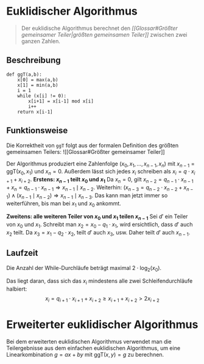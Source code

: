# Euklidischer Algorithmus

> Der euklidische Algorithmus berechnet den *[[Glossar#Größter gemeinsamer Teiler|größten gemeinsamen Teiler]]* zwischen zwei ganzen Zahlen.

## Beschreibung
```
def ggT(a,b):
	x[0] = max(a,b)
	x[1] = min(a,b)
	i = 1
	while (x[i] != 0):
		x[i+1] = x[i-1] mod x[i]
		i++
	return x[i-1]
```

## Funktionsweise
Die Korrektheit von `ggT` folgt aus der formalen Definition des größten gemeinsamen Teilers:
![[Glossar#Größter gemeinsamer Teiler]]

Der Algorithmus produziert eine Zahlenfolge $(x_0,x_1,\ldots,x_{n-1},x_{n})$ mit $x_{n-1}=\text{ggT}(x_{0},x_{1})$ und $x_{n}=0$.
Außerdem lässt sich jedes $x_i$ schreiben als $x_{i}=q \cdot x_{i+1} + x_{i+2}$.
**Erstens: $x_{n-1}$ teilt $x_0$ und $x_1$**
Da $x_n=0$, gilt $x_{n-2}=q_{n-1} \cdot x_{n-1} + x_{n} = q_{n-1} \cdot x_{n-1} \Rightarrow x_{n-1} \mid x_{n-2}$.
Weiterhin: $(x_{n-3}=q_{n-2} \cdot x_{n-2}+x_{n-1}) \land (x_{n-1} \mid x_{n-2}) \Rightarrow x_{n-1} \mid x_{n-3}$.
Das kann man jetzt immer so weiterführen, bis man bei $x_{1}$ und $x_{0}$ ankommt.

**Zweitens: alle weiteren Teiler von $x_{0}$ und $x_{1}$ teilen $x_{n-1}$**
Sei $d'$ ein Teiler von $x_0$ und $x_1$.
Schreibt man $x_{2}=x_{0}-q_{1}\cdot x_{1}$, wird ersichtlich, dass $d'$ auch $x_{2}$ teilt. 
Da $x_{3}=x_{1}-q_{2}\cdot x_{2}$, teilt $d'$ auch $x_{3}$, usw. Daher teilt $d'$ auch $x_{n-1}$.


## Laufzeit
Die Anzahl der While-Durchläufe beträgt maximal $2 \cdot \log_{2}(x_0)$.

Das liegt daran, dass sich das $x_{i}$ mindestens alle zwei Schleifendurchläufe halbiert:
$$
x_{i}=q_{i+1} \cdot x_{i+1} + x_{i+2} \geq x_{i+1}+x_{i+2} > 2x_{i+2}
$$

# Erweiterter euklidischer Algorithmus
Bei dem erweiterten euklidischen Algorithmus verwendet man die Teilergebnisse aus dem einfachen euklidischen Algorithmus, um eine Linearkombination $g=ax+by$ mit $\text{ggT}(x,y)=g$ zu berechnen.

